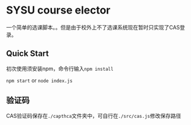 # SYSU course elector

一个简单的选课脚本。。但是由于校外上不了选课系统现在暂时只实现了CAS登录。

## Quick Start
初次使用须安装npm，命令行输入`npm install`

`npm start` or `node index.js`

## 验证码
CAS验证码保存在`./capthca`文件夹中，可自行在`./src/cas.js`修改保存路径